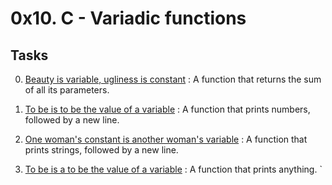 # 0x10. C - Variadic functions 



## Tasks

0. [Beauty is variable, ugliness is constant](./0-sum_them_all.c) : A function that returns the sum of all its parameters.

1. [To be is to be the value of a variable](./1-print_numbers.c) : A function that prints numbers, followed by a new line.

2. [One woman's constant is another woman's variable](./2-print_strings.c) : A function that prints strings, followed by a new line.

3. [To be is a to be the value of a variable](./3-print_all.c) : A function that prints anything.
`
